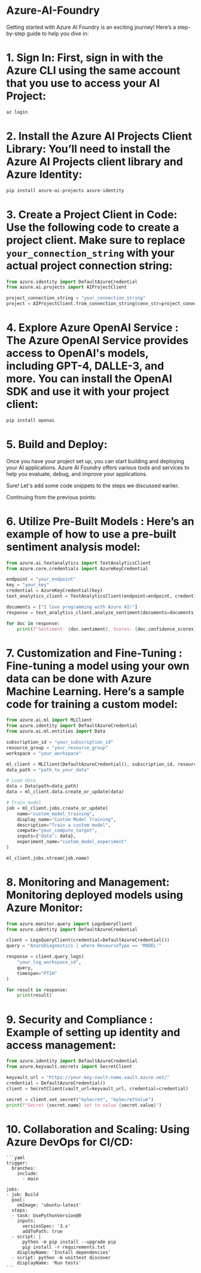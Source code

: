 # Azure-AI-Foundry
Getting started with Azure AI Foundry is an exciting journey! Here’s a step-by-step guide to help you dive in:

# 1. Sign In: First, sign in with the Azure CLI using the same account that you use to access your AI Project:
   ```bash
   az login
   ```

# 2.  Install the Azure AI Projects Client Library: You’ll need to install the Azure AI Projects client library and Azure Identity:
   ```bash
   pip install azure-ai-projects azure-identity
   ```

# 3.  Create a Project Client in Code: Use the following code to create a project client. Make sure to replace `your_connection_string` with your actual project connection string:
   ```python
   from azure.identity import DefaultAzureCredential
   from azure.ai.projects import AIProjectClient

   project_connection_string = "your_connection_string"
   project = AIProjectClient.from_connection_string(conn_str=project_connection_string, credential=DefaultAzureCredential())
   ```

# 4.  Explore Azure OpenAI Service : The Azure OpenAI Service provides access to OpenAI's models, including GPT-4, DALLE-3, and more. You can install the OpenAI SDK and use it with your project client:
   ```bash
   pip install openai
   ```

# 5. Build and Deploy: 
Once you have your project set up, you can start building and deploying your AI applications. Azure AI Foundry offers various tools and services to help you evaluate, debug, and improve your applications.

Sure! Let's add some code snippets to the steps we discussed earlier.

Continuing from the previous points:

# 6. Utilize Pre-Built Models : Here’s an example of how to use a pre-built sentiment analysis model:

   ```python
   from azure.ai.textanalytics import TextAnalyticsClient
   from azure.core.credentials import AzureKeyCredential

   endpoint = "your_endpoint"
   key = "your_key"
   credential = AzureKeyCredential(key)
   text_analytics_client = TextAnalyticsClient(endpoint=endpoint, credential=credential)

   documents = ["I love programming with Azure AI!"]
   response = text_analytics_client.analyze_sentiment(documents=documents)

   for doc in response:
       print(f"Sentiment: {doc.sentiment}, Scores: {doc.confidence_scores}")
   ```

# 7. Customization and Fine-Tuning : Fine-tuning a model using your own data can be done with Azure Machine Learning. Here’s a sample code for training a custom model:

   ```python
   from azure.ai.ml import MLClient
   from azure.identity import DefaultAzureCredential
   from azure.ai.ml.entities import Data

   subscription_id = "your_subscription_id"
   resource_group = "your_resource_group"
   workspace = "your_workspace"

   ml_client = MLClient(DefaultAzureCredential(), subscription_id, resource_group, workspace)
   data_path = "path_to_your_data"

   # Load data
   data = Data(path=data_path)
   data = ml_client.data.create_or_update(data)

   # Train model
   job = ml_client.jobs.create_or_update(
       name="custom_model_training",
       display_name="Custom Model Training",
       description="Train a custom model",
       compute="your_compute_target",
       inputs={"data": data},
       experiment_name="custom_model_experiment"
   )

   ml_client.jobs.stream(job.name)
   ```

# 8. Monitoring and Management: Monitoring deployed models using Azure Monitor:

   ```python
   from azure.monitor.query import LogsQueryClient
   from azure.identity import DefaultAzureCredential

   client = LogsQueryClient(credential=DefaultAzureCredential())
   query = "AzureDiagnostics | where ResourceType == 'MODEL'"

   response = client.query_logs(
       "your_log_workspace_id",
       query,
       timespan="PT1H"
   )

   for result in response:
       print(result)
   ```

# 9. Security and Compliance : Example of setting up identity and access management:

   ```python
   from azure.identity import DefaultAzureCredential
   from azure.keyvault.secrets import SecretClient

   keyvault_url = "https://your-key-vault-name.vault.azure.net/"
   credential = DefaultAzureCredential()
   client = SecretClient(vault_url=keyvault_url, credential=credential)

   secret = client.set_secret("mySecret", "mySecretValue")
   print(f"Secret {secret.name} set to value {secret.value}")
   ```

# 10. Collaboration and Scaling: Using Azure DevOps for CI/CD:

    ```yaml
    trigger:
      branches:
        include:
          - main

    jobs:
    - job: Build
      pool:
        vmImage: 'ubuntu-latest'
      steps:
      - task: UsePythonVersion@0
        inputs:
          versionSpec: '3.x'
          addToPath: true
      - script: |
          python -m pip install --upgrade pip
          pip install -r requirements.txt
        displayName: 'Install dependencies'
      - script: python -m unittest discover
        displayName: 'Run tests'
    ```


